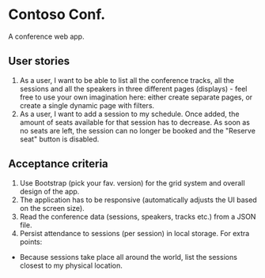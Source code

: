 # Contoso Conf.
A conference web app. 
## User stories
1. As a user, I want to be able to list all the conference tracks, all the sessions and all the speakers in three different pages (displays) - feel free to use your own imagination here: either create separate pages, or create a single dynamic page with filters.
1. As a user, I want to add a session to my schedule. Once added, the amount of seats available for that session has to decrease.
As soon as no seats are left, the session can no longer be booked and the "Reserve seat" button is disabled.
## Acceptance criteria
1. Use Bootstrap (pick your fav. version) for the grid system and overall design of the app.
1. The application has to be responsive (automatically adjusts the UI based on the screen size).
1. Read the conference data (sessions, speakers, tracks etc.) from a JSON file.
1. Persist attendance to sessions (per session) in local storage.
For extra points:
- Because sessions take place all around the world, list the sessions closest to my physical location.
